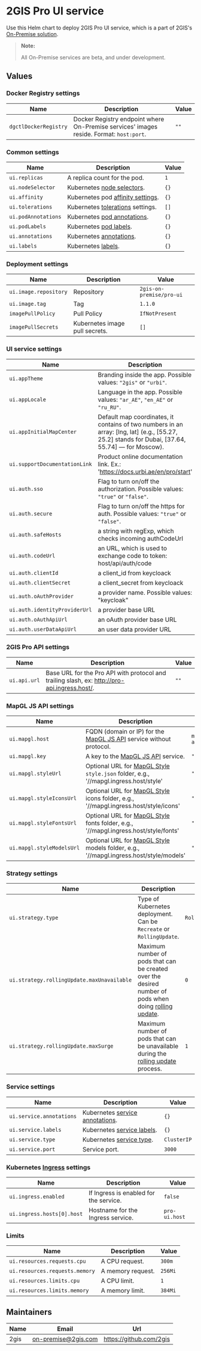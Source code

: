# 2GIS Pro UI service

Use this Helm chart to deploy 2GIS Pro UI service, which is a part of 2GIS's [On-Premise solution](https://docs.2gis.com/en/on-premise/overview).

> **Note:**
>
> All On-Premise services are beta, and under development.

## Values

### Docker Registry settings

| Name                  | Description                                                                             | Value |
| --------------------- | --------------------------------------------------------------------------------------- | ----- |
| `dgctlDockerRegistry` | Docker Registry endpoint where On-Premise services' images reside. Format: `host:port`. | `""`  |

### Common settings

| Name                | Description                                                                                                                 | Value |
| ------------------- | --------------------------------------------------------------------------------------------------------------------------- | ----- |
| `ui.replicas`       | A replica count for the pod.                                                                                                | `1`   |
| `ui.nodeSelector`   | Kubernetes [node selectors](https://kubernetes.io/docs/concepts/scheduling-eviction/assign-pod-node/#nodeselector).         | `{}`  |
| `ui.affinity`       | Kubernetes pod [affinity settings](https://kubernetes.io/docs/concepts/scheduling-eviction/assign-pod-node/#node-affinity). | `{}`  |
| `ui.tolerations`    | Kubernetes [tolerations](https://kubernetes.io/docs/concepts/scheduling-eviction/taint-and-toleration/) settings.           | `[]`  |
| `ui.podAnnotations` | Kubernetes [pod annotations](https://kubernetes.io/docs/concepts/overview/working-with-objects/annotations/).               | `{}`  |
| `ui.podLabels`      | Kubernetes [pod labels](https://kubernetes.io/docs/concepts/overview/working-with-objects/labels/).                         | `{}`  |
| `ui.annotations`    | Kubernetes [annotations](https://kubernetes.io/docs/concepts/overview/working-with-objects/annotations/).                   | `{}`  |
| `ui.labels`         | Kubernetes [labels](https://kubernetes.io/docs/concepts/overview/working-with-objects/labels/).                             | `{}`  |

### Deployment settings

| Name                  | Description                    | Value                    |
| --------------------- | ------------------------------ | ------------------------ |
| `ui.image.repository` | Repository                     | `2gis-on-premise/pro-ui` |
| `ui.image.tag`        | Tag                            | `1.1.0`                  |
| `imagePullPolicy`     | Pull Policy                    | `IfNotPresent`           |
| `imagePullSecrets`    | Kubernetes image pull secrets. | `[]`                     |

### UI service settings

| Name                          | Description                                                                                                                                      | Value            |
| ----------------------------- | ------------------------------------------------------------------------------------------------------------------------------------------------ | ---------------- |
| `ui.appTheme`                 | Branding inside the app. Possible values: `"2gis"` or `"urbi"`.                                                                                  | `urbi`           |
| `ui.appLocale`                | Language in the app. Possible values: `"ar_AE"`, `"en_AE"` or `"ru_RU"`.                                                                         | `en_AE`          |
| `ui.appInitialMapCenter`      | Default map coordinates, it contains of two numbers in an array: [lng, lat] (e.g., [55.27, 25.2] stands for Dubai, [37.64, 55.74] — for Moscow). | `[46.71, 24.72]` |
| `ui.supportDocumentationLink` | Product online documentation link. Ex.: 'https://docs.urbi.ae/en/pro/start'                                                                      | `""`             |
| `ui.auth.sso`                 | Flag to turn on/off the authorization. Possible values: `"true"` or `"false"`.                                                                   | `false`          |
| `ui.auth.secure`              | Flag to turn on/off the https for auth. Possible values: `"true"` or `"false"`.                                                                  | `true`           |
| `ui.auth.safeHosts`           | a string with regExp, which checks incoming authCodeUrl                                                                                          | `.*`             |
| `ui.auth.codeUrl`             | an URL, which is used to exchange code to token: host/api/auth/code                                                                              | `""`             |
| `ui.auth.clientId`            | a client_id from keycloack                                                                                                                       | `""`             |
| `ui.auth.clientSecret`        | a client_secret from keycloack                                                                                                                   | `""`             |
| `ui.auth.oAuthProvider`       | a provider name. Possible values: "keycloak" | "ugc"                                                                                             | `keycloak`       |
| `ui.auth.identityProviderUrl` | a provider base URL                                                                                                                              | `""`             |
| `ui.auth.oAuthApiUrl`         | an oAuth provider base URL                                                                                                                       | `""`             |
| `ui.auth.userDataApiUrl`      | an user data provider URL                                                                                                                        | `""`             |

### 2GIS Pro API settings

| Name         | Description                                                                                  | Value |
| ------------ | -------------------------------------------------------------------------------------------- | ----- |
| `ui.api.url` | Base URL for the Pro API with protocol and trailing slash, ex: http://pro-api.ingress.host/. | `""`  |

### MapGL JS API settings

| Name                      | Description                                                                                                                                    | Value            |
| ------------------------- | ---------------------------------------------------------------------------------------------------------------------------------------------- | ---------------- |
| `ui.mapgl.host`           | FQDN (domain or IP) for the [MapGL JS API](https://docs.2gis.com/en/on-premise/map) service without protocol.                                  | `mapgl-api.host` |
| `ui.mapgl.key`            | A key to the [MapGL JS API](https://docs.2gis.com/en/on-premise/map) service.                                                                  | `""`             |
| `ui.mapgl.styleUrl`       | Optional URL for [MapGL Style](https://docs.2gis.com/en/mapgl/styles/overview/editor) `style.json` folder, e.g., '//mapgl.ingress.host/style'  | `""`             |
| `ui.mapgl.styleIconsUrl`  | Optional URL for [MapGL Style](https://docs.2gis.com/en/mapgl/styles/overview/editor) icons folder, e.g., '//mapgl.ingress.host/style/icons'   | `""`             |
| `ui.mapgl.styleFontsUrl`  | Optional URL for [MapGL Style](https://docs.2gis.com/en/mapgl/styles/overview/editor) fonts folder, e.g., '//mapgl.ingress.host/style/fonts'   | `""`             |
| `ui.mapgl.styleModelsUrl` | Optional URL for [MapGL Style](https://docs.2gis.com/en/mapgl/styles/overview/editor) models folder, e.g., '//mapgl.ingress.host/style/models' | `""`             |

### Strategy settings

| Name                                       | Description                                                                                                                                                                                              | Value           |
| ------------------------------------------ | -------------------------------------------------------------------------------------------------------------------------------------------------------------------------------------------------------- | --------------- |
| `ui.strategy.type`                         | Type of Kubernetes deployment. Can be `Recreate` or `RollingUpdate`.                                                                                                                                     | `RollingUpdate` |
| `ui.strategy.rollingUpdate.maxUnavailable` | Maximum number of pods that can be created over the desired number of pods when doing [rolling update](https://kubernetes.io/docs/concepts/workloads/controllers/deployment/#rolling-update-deployment). | `0`             |
| `ui.strategy.rollingUpdate.maxSurge`       | Maximum number of pods that can be unavailable during the [rolling update](https://kubernetes.io/docs/concepts/workloads/controllers/deployment/#rolling-update-deployment) process.                     | `1`             |

### Service settings

| Name                     | Description                                                                                                                    | Value       |
| ------------------------ | ------------------------------------------------------------------------------------------------------------------------------ | ----------- |
| `ui.service.annotations` | Kubernetes [service annotations](https://kubernetes.io/docs/concepts/overview/working-with-objects/annotations/).              | `{}`        |
| `ui.service.labels`      | Kubernetes [service labels](https://kubernetes.io/docs/concepts/overview/working-with-objects/labels/).                        | `{}`        |
| `ui.service.type`        | Kubernetes [service type](https://kubernetes.io/docs/concepts/services-networking/service/#publishing-services-service-types). | `ClusterIP` |
| `ui.service.port`        | Service port.                                                                                                                  | `3000`      |

### Kubernetes [Ingress](https://kubernetes.io/docs/concepts/services-networking/ingress/) settings

| Name                       | Description                            | Value         |
| -------------------------- | -------------------------------------- | ------------- |
| `ui.ingress.enabled`       | If Ingress is enabled for the service. | `false`       |
| `ui.ingress.hosts[0].host` | Hostname for the Ingress service.      | `pro-ui.host` |

### Limits

| Name                           | Description       | Value   |
| ------------------------------ | ----------------- | ------- |
| `ui.resources.requests.cpu`    | A CPU request.    | `300m`  |
| `ui.resources.requests.memory` | A memory request. | `256Mi` |
| `ui.resources.limits.cpu`      | A CPU limit.      | `1`     |
| `ui.resources.limits.memory`   | A memory limit.   | `384Mi` |


## Maintainers

| Name | Email                 | Url                       |
| ---- | --------------------- | ------------------------- |
| 2gis | <on-premise@2gis.com> | <https://github.com/2gis> |
